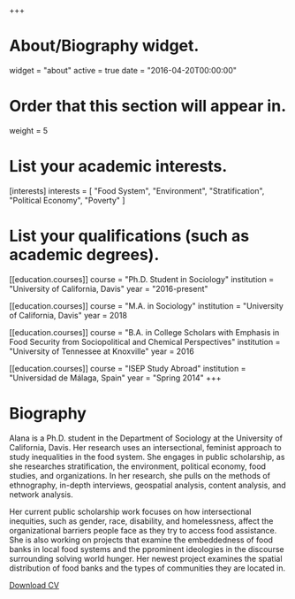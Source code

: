 +++
# About/Biography widget.
widget = "about"
active = true
date = "2016-04-20T00:00:00"

# Order that this section will appear in.
weight = 5

# List your academic interests.
[interests]
  interests = [
  	"Food System",
    "Environment",
    "Stratification",
    "Political Economy",
    "Poverty"
  ]

# List your qualifications (such as academic degrees).
[[education.courses]]
  course = "Ph.D. Student in Sociology"
  institution = "University of California, Davis"
  year = "2016-present"

[[education.courses]]
  course = "M.A. in Sociology"
  institution = "University of California, Davis"
  year = 2018

[[education.courses]]
  course = "B.A. in College Scholars with Emphasis in Food Security from Sociopolitical and Chemical Perspectives"
  institution = "University of Tennessee at Knoxville"
  year = 2016

[[education.courses]]
  course = "ISEP Study Abroad"
  institution = "Universidad de Málaga, Spain"
  year = "Spring 2014"
+++

# Biography

Alana is a Ph.D. student in the Department of Sociology at the
University of California, Davis. Her research uses an
intersectional, feminist approach to study inequalities in the food
system. She engages in public scholarship, as she researches
stratification, the environment, political economy, food studies, and organizations.
In her research, she pulls on the methods of ethnography, in-depth
interviews, geospatial analysis, content analysis, and network analysis.

Her current public scholarship work focuses on how intersectional inequities, such as
gender, race, disability, and homelessness, affect the organizational barriers people
face as they try to access food assistance. She is also working on
projects that examine the embeddedness of food banks in local food
systems and the pprominent ideologies in the discourse
surrounding solving world hunger. Her newest project examines the spatial distribution of food banks 
and the types of communities they are located in.

<a class="btn cta" href="files/cv.pdf" target="_blank">
    <span>
       <i class="fa fa-file-text"></i>
       <i class="fa fa-sub fa-user"></i>
    </span>
    Download CV
</a>
